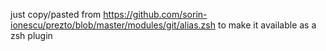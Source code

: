 just copy/pasted from https://github.com/sorin-ionescu/prezto/blob/master/modules/git/alias.zsh to make it available
as a zsh plugin
